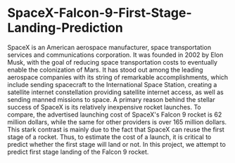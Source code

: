 # SpaceX-Falcon-9-First-Stage-Landing-Prediction
SpaceX is an American aerospace manufacturer, space transportation services and communications corporation. It was founded in 2002 by Elon Musk, with the goal of reducing space transportation costs to eventually enable the colonization of Mars. It has stood out among the leading aerospace companies with its string of remarkable accomplishments, which include sending spacecraft to the International Space Station, creating a satellite internet constellation providing satellite internet access, as well as sending manned missions to space. A primary reason behind the stellar success of SpaceX is its relatively inexpensive rocket launches. To compare, the advertised launching cost of SpaceX's Falcon 9 rocket is 62 million dollars, while the same for other providers is over 165 million dollars. This stark contrast is mainly due to the fact that SpaceX can reuse the first stage of a rocket. Thus, to estimate the cost of a launch, it is critical to predict whether the first stage will land or not. In this project, we attempt to predict first stage landing of the Falcon 9 rocket.
